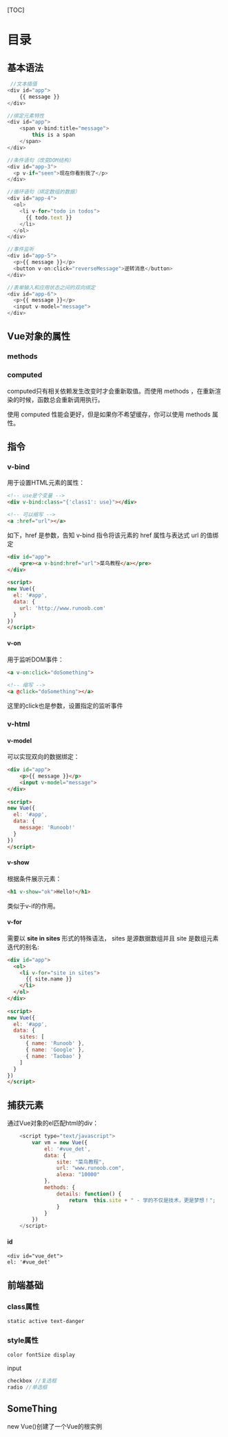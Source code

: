 [TOC]

# 目录

## 基本语法

```javascript
 //文本插值
<div id="app">
	{{ message }}
</div>

//绑定元素特性
<div id="app">
    <span v-bind:title="message">
        this is a span
	</span>
</div>

//条件语句（改变DOM结构）
<div id="app-3">
  <p v-if="seen">现在你看到我了</p>
</div>

//循环语句（绑定数组的数据）
<div id="app-4">
  <ol>
    <li v-for="todo in todos">
      {{ todo.text }}
    </li>
  </ol>
</div>

//事件监听
<div id="app-5">
  <p>{{ message }}</p>
  <button v-on:click="reverseMessage">逆转消息</button>
</div>

//表单输入和应用状态之间的双向绑定
<div id="app-6">
  <p>{{ message }}</p>
  <input v-model="message">
</div>
```



## Vue对象的属性



### methods

### computed

computed只有相关依赖发生改变时才会重新取值。而使用 methods ，在重新渲染的时候，函数总会重新调用执行。

使用 computed 性能会更好，但是如果你不希望缓存，你可以使用 methods 属性。



## 指令

### v-bind

用于设置HTML元素的属性：

```html
<!-- use是个变量 -->
<div v-bind:class="{'class1': use}"></div>

<!-- 可以缩写 -->
<a :href="url"></a>
```

如下，href 是参数，告知 v-bind 指令将该元素的 href 属性与表达式 url 的值绑定

```html
<div id="app">
    <pre><a v-bind:href="url">菜鸟教程</a></pre>
</div>
    
<script>
new Vue({
  el: '#app',
  data: {
    url: 'http://www.runoob.com'
  }
})
</script>
```



#### v-on

用于监听DOM事件：

```html
<a v-on:click="doSomething">
  
<!-- 缩写 -->
<a @click="doSomething"></a>
```

这里的click也是参数，设置指定的监听事件



### v-html

#### v-model

可以实现双向的数据绑定：

```html
<div id="app">
    <p>{{ message }}</p>
    <input v-model="message">
</div>
    
<script>
new Vue({
  el: '#app',
  data: {
    message: 'Runoob!'
  }
})
</script>
```



#### v-show

根据条件展示元素：

```html
<h1 v-show="ok">Hello!</h1>
```

类似于v-if的作用。



#### v-for

需要以 **site in sites** 形式的特殊语法， sites 是源数据数组并且 site 是数组元素迭代的别名:

```html
<div id="app">
  <ol>
    <li v-for="site in sites">
      {{ site.name }}
    </li>
  </ol>
</div>
 
<script>
new Vue({
  el: '#app',
  data: {
    sites: [
      { name: 'Runoob' },
      { name: 'Google' },
      { name: 'Taobao' }
    ]
  }
})
</script>
```



## 捕获元素

通过Vue对象的el匹配html的div：

```javascript
	<script type="text/javascript">
		var vm = new Vue({
			el: '#vue_det',
			data: {
				site: "菜鸟教程",
				url: "www.runoob.com",
				alexa: "10000"
			},
			methods: {
				details: function() {
					return  this.site + " - 学的不仅是技术，更是梦想！";
				}
			}
		})
	</script>
```



#### id

```shell
<div id="vue_det">
el: '#vue_det'
```



## 前端基础

### class属性

```css
static active text-danger
```

### style属性

```css
color fontSize display
```

input

```javascript
checkbox //复选框
radio //单选框
```



## SomeThing

new Vue()创建了一个Vue的根实例